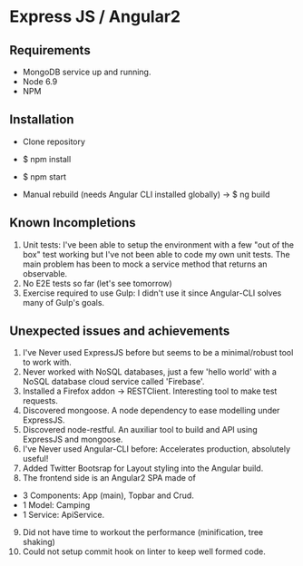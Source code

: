 # Express JS / Angular2

## Requirements

- MongoDB service up and running.
- Node 6.9
- NPM

## Installation

- Clone repository
- $ npm install
- $ npm start


- Manual rebuild (needs Angular CLI installed globally) -> $ ng build

## Known Incompletions
1. Unit tests: I've been able to setup the environment with a few "out of the box" test working but I've not been able to code my own unit tests. The main problem has been to mock a service method that returns an observable.
2. No E2E tests so far (let's see tomorrow)
3. Exercise required to use Gulp: I didn't use it since Angular-CLI solves many of Gulp's goals.

## Unexpected issues and achievements
1. I've Never used ExpressJS before but seems to be a minimal/robust tool to work with.
2. Never worked with NoSQL databases, just a few 'hello world' with a NoSQL database cloud service called 'Firebase'.
3. Installed a Firefox addon -> RESTClient. Interesting tool to make test requests.
4. Discovered mongoose. A node dependency to ease modelling under ExpressJS.
5. Discovered node-restful. An auxiliar tool to build and API using ExpressJS and mongoose.
6. I've Never used Angular-CLI before: Accelerates production, absolutely useful!
7. Added Twitter Bootsrap for Layout styling into the Angular build.
8. The frontend side is an Angular2 SPA made of
- 3 Components: App (main), Topbar and Crud.
- 1 Model: Camping
- 1 Service: ApiService.
9. Did not have time to workout the performance (minification, tree shaking)
10. Could not setup commit hook on linter to keep well formed code.

